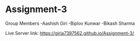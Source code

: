 # Assignment-3

Group Members
-Aashish Giri
-Biplov Kunwar
-Bikash Sharma

Live Server link:
https://giria7397562.github.io/Assignment-3/
